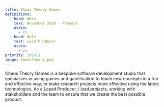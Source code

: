 ```yaml
---
title: Chaos Theory Games
definitions:
  - head: When
    text: November 2019 - Present
    usein:
      - cv
  - head: Role
    text: Lead Producer
    usein:
      - cv
priority: 202011
image: chaostheory.png
---
```


Chaos Theory Games is a bespoke software development studio that specializes in using games and gamification to teach new concepts in a fun and effective way, or make research projects more effective using the latest technologies. As a Leaad Producer, I lead projects, working with stakeholders and the team to ensure that we create the best possible product.
